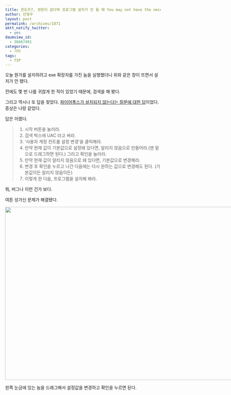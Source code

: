```yaml
---
title: 윈도우7, 권한이 없다며 프로그램 설치가 안 될 때 You may not have the necessary permissions to use all the features of the program you are about to run.
author: 안형우
layout: post
permalink: /archives/1871
aktt_notify_twitter:
  - yes
daumview_id:
  - 36667491
categories:
  - 기타
tags:
  - TIP
---
```

오늘 뭔가를 설치하려고 exe 확장자를 가진 놈을 실행했더니 위와 같은 창이 뜨면서 설치가 안 됐다.

전에도 몇 번 나를 귀찮게 한 적이 있었기 때문에, 검색을 해 봤다.

그리고 역시나 또 답을 찾았다. [파이어폭스가 설치되지 않는다는 질문에 대한 답][1]이었다. 증상은 나랑 같았다.

답은 이랬다.

> 1.  시작 버튼을 눌러라.
> 2.  검색 박스에 UAC 라고 써라.
> 3.  &#8216;사용자 계정 컨트롤 설정 변경&#8217;을 클릭해라.
> 4.  만약 현재 값이 기본값으로 설정돼 있다면, 알리지 않음으로 만들어라.(맨 밑으로 드래그하면 된다.) 그리고 확인을 눌러라.
> 5.  만약 현재 값이 알리지 않음으로 돼 있다면, 기본값으로 변경해라.
> 6.  변경 후 확인을 누르고 나간 다음에는 다시 원하는 값으로 변경해도 된다. (기본값이든 알리지 않음이든)
> 7.  이렇게 한 다음, 프로그램을 설치해 봐라.

뭐, 버그나 이런 건가 보다.

여튼 성가신 문제가 해결됐다.

<div style="width: 770px" class="wp-caption aligncenter">
  <img src="https://mytory.net/uploads/legacy/window-user-account-control.jpg" alt="" width="760" height="560" /><p class="wp-caption-text">
    왼쪽 눈금에 있는 놈을 드래그해서 설정값을 변경하고 확인을 누르면 된다.
  </p>
</div>

 [1]: http://www.fixkb.com/2010/10/you-may-not-have-necessary-permissions.html
